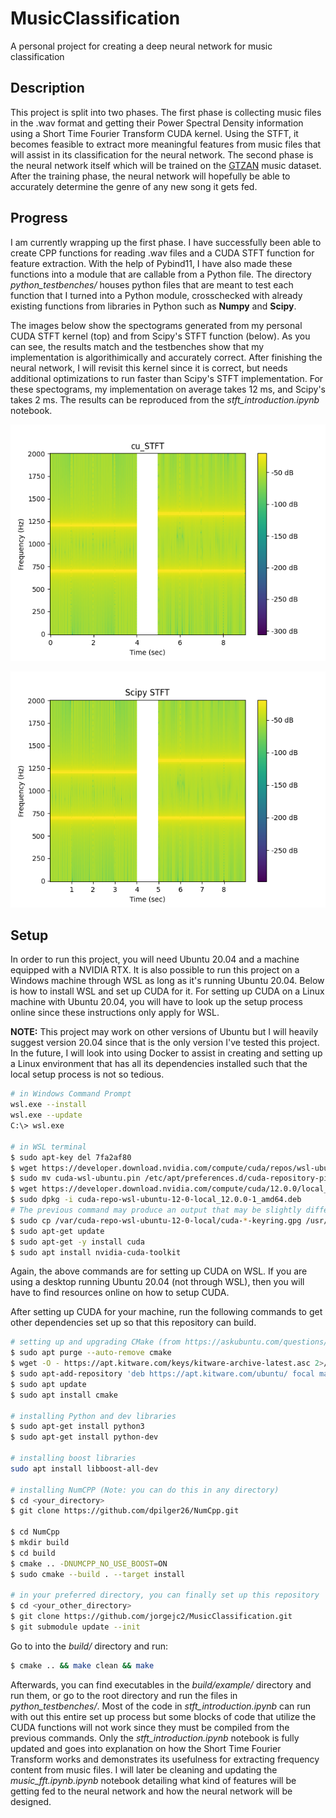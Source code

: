 # MusicClassification
A personal project for creating a deep neural network for music classification

## Description
This project is split into two phases. The first phase is collecting music files in the .wav format and getting their Power Spectral Density information using a Short Time Fourier Transform CUDA kernel. Using the STFT, it becomes feasible to extract more meaningful features from music files that will assist in its classification for the neural network. The second phase is the neural network itself which will be trained on 
the [GTZAN](https://www.kaggle.com/datasets/andradaolteanu/gtzan-dataset-music-genre-classification) music dataset. After the training phase, the 
neural network will hopefully be able to accurately determine the genre of any new song it gets fed. 

## Progress
I am currently wrapping up the first phase. I have successfully been able to create CPP functions for reading .wav files and a CUDA STFT function 
for feature extraction. With the help of Pybind11, I have also made these functions into a module that are callable from a Python file. The directory *python_testbenches/* houses python files that are meant to test each function that I turned into a Python module, crosschecked with 
already existing functions from libraries in Python such as **Numpy** and **Scipy**. 

The images below show the spectograms generated from my personal CUDA STFT kernel (top) and from Scipy's STFT function (below). As you can see, the results match and the testbenches show that my implementation is algorithimically and accurately correct. After finishing the neural network, I will revisit this kernel since it is correct, but needs additional optimizations to run faster than Scipy's STFT implementation. For these spectograms, my implementation on average takes 12 ms, and Scipy's takes 2 ms. The results can be reproduced from the *stft_introduction.ipynb* notebook. 

![cu_stft](references/cuSTFT_results.png)

![scipy_stft](references/stft_results.png)


## Setup

In order to run this project, you will need Ubuntu 20.04 and a machine equipped with a NVIDIA RTX. It is also possible to run this project on a Windows machine through WSL as long as it's running Ubuntu 20.04. Below is how to install WSL and set up CUDA for it. For setting up CUDA on a Linux machine with Ubuntu 20.04, you will have to look up the setup process online since these instructions only apply for WSL. 

**NOTE:** This project may work on other versions of Ubuntu but I will heavily suggest version 20.04 since that is the only version I've tested this project. In the future, I will look into using Docker to assist in creating and setting up a Linux environment that has all its dependencies installed such that the local setup process is not so tedious. 

```sh
# in Windows Command Prompt
wsl.exe --install
wsl.exe --update
C:\> wsl.exe

# in WSL terminal
$ sudo apt-key del 7fa2af80
$ wget https://developer.download.nvidia.com/compute/cuda/repos/wsl-ubuntu/x86_64/$ cuda-wsl-ubuntu.pin
$ sudo mv cuda-wsl-ubuntu.pin /etc/apt/preferences.d/cuda-repository-pin-600
$ wget https://developer.download.nvidia.com/compute/cuda/12.0.0/local_installers/$ cuda-repo-wsl-ubuntu-12-0-local_12.0.0-1_amd64.deb
$ sudo dpkg -i cuda-repo-wsl-ubuntu-12-0-local_12.0.0-1_amd64.deb
# The previous command may produce an output that may be slightly different than the command below. If so, use the command from the terminal output instead
$ sudo cp /var/cuda-repo-wsl-ubuntu-12-0-local/cuda-*-keyring.gpg /usr/share/keyrings/
$ sudo apt-get update
$ sudo apt-get -y install cuda
$ sudo apt install nvidia-cuda-toolkit
```
Again, the above commands are for setting up CUDA on WSL. If you are using a desktop running Ubuntu 20.04 (not through WSL), then you will have to find resources online on how to setup CUDA. 

After setting up CUDA for your machine, run the following commands to get other dependencies set up so that this repository can build. 

```sh
# setting up and upgrading CMake (from https://askubuntu.com/questions/355565/how-do-i-install-the-latest-version-of-cmake-from-the-command-line, answered by Himel)
$ sudo apt purge --auto-remove cmake
$ wget -O - https://apt.kitware.com/keys/kitware-archive-latest.asc 2>/dev/null | gpg --dearmor $ - | sudo tee /etc/apt/trusted.gpg.d/kitware.gpg >/dev/null
$ sudo apt-add-repository 'deb https://apt.kitware.com/ubuntu/ focal main' # this is specific to Ubuntu 20.04
$ sudo apt update
$ sudo apt install cmake

# installing Python and dev libraries
$ sudo apt-get install python3
$ sudo apt-get install python-dev

# installing boost libraries 
sudo apt install libboost-all-dev

# installing NumCPP (Note: you can do this in any directory)
$ cd <your_directory>
$ git clone https://github.com/dpilger26/NumCpp.git

$ cd NumCpp
$ mkdir build
$ cd build
$ cmake .. -DNUMCPP_NO_USE_BOOST=ON
$ sudo cmake --build . --target install

# in your preferred directory, you can finally set up this repository
$ cd <your_other_directory>
$ git clone https://github.com/jorgejc2/MusicClassification.git
$ git submodule update --init
```

Go to into the *build/* directory and run:

```sh
$ cmake .. && make clean && make
```

Afterwards, you can find executables in the *build/example/* directory and run them, or go to the root directory and run the files in *python_testbenches/*. Most of the code in *stft_introduction.ipynb* can run with out this entire set up process but some blocks of code that utilize the CUDA functions will not work since they must be compiled from the previous commands. Only the *stft_introduction.ipynb* notebook is fully updated and goes into explanation on how the Short Time Fourier Transform works and demonstrates its usefulness for extracting frequency content from music files. I will later be cleaning and updating the *music_fft.ipynb.ipynb* notebook detailing what kind of features will be getting fed to the neural network and how the neural network will be designed. 
